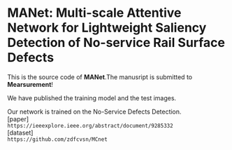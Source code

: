 # MANet: Multi-scale Attentive Network for Lightweight Saliency Detection of No-service Rail Surface Defects
This is the source code of **MANet**.The manusript is submitted to **Mearsurement**!

We have published the training model and the test images.  

Our network is trained on the No-Service Defects Detection.  
[paper]  
    `https://ieeexplore.ieee.org/abstract/document/9285332`  
[dataset]  
    `https://github.com/zdfcvsn/MCnet`  
